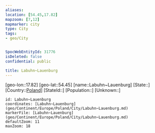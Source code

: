 ```yaml
---
aliases: 
location: [54.45,17.82]
mapzoom: [7,12] 
mapmarker: city 
type: City
tags:
- geo/City


SpocWebEntityId: 31776
isDeleted: false
confidential: public

title: Labuhn~Lauenburg
---
```

[geo-lon::17.82]
[geo-lat::54.45]
[name::Labuhn~Lauenburg]
[State::]
[Country::[Poland](geo/Continent/Europe/Poland.md)]
[StateId::]
[Population::]
[Unknown::]


```leaflet
id: Labuhn~Lauenburg
coordinates: [Labuhn~Lauenburg](geo/Continent/Europe/Poland/City/Labuhn~Lauenburg.md)
markerFile: [Labuhn~Lauenburg](geo/Continent/Europe/Poland/City/Labuhn~Lauenburg.md)
defaultZoom: 11 
maxZoom: 18
```


